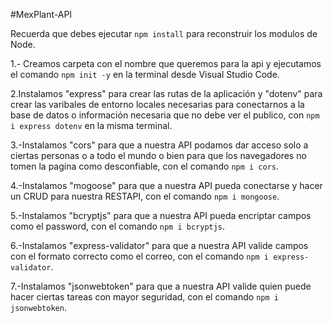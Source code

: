 #MexPlant-API

Recuerda que debes ejecutar `npm install` para reconstruir los modulos de Node.

1.- Creamos carpeta con el nombre que queremos para la api y ejecutamos el comando `npm init -y` en la terminal desde Visual Studio Code.

2.Instalamos "express" para crear las rutas de la aplicación y "dotenv" para crear las varibales de entorno locales necesarias para conectarnos a la base de datos o información necesaria que no debe ver el publico, con `npm i express dotenv` en la misma terminal.

3.-Instalamos "cors" para que a nuestra API podamos dar acceso solo a ciertas personas o a todo el mundo o bien para que los navegadores no tomen la pagína como desconfiable, con el comando `npm i cors`.

4.-Instalamos "mogoose" para que a nuestra API pueda conectarse y hacer un CRUD para nuestra RESTAPI, con el comando `npm i mongoose`.

5.-Instalamos "bcryptjs" para que a nuestra API pueda encriptar campos como el password, con el comando `npm i bcryptjs`.

6.-Instalamos "express-validator" para que a nuestra API valide campos con el formato correcto como el correo, con el comando `npm i express-validator`.

7.-Instalamos "jsonwebtoken" para que a nuestra API valide quien puede hacer ciertas tareas con mayor seguridad, con el comando `npm i jsonwebtoken`.